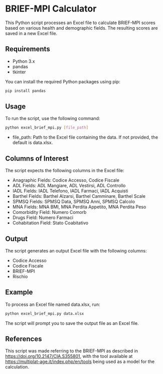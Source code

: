 # BRIEF-MPI Calculator

This Python script processes an Excel file to calculate BRIEF-MPI scores based on various health and demographic fields. The resulting scores are saved in a new Excel file.

## Requirements

- Python 3.x
- pandas
- tkinter

You can install the required Python packages using pip:

```sh
pip install pandas
```

## Usage
To run the script, use the following command:

```sh
python excel_brief_mpi.py [file_path]
```

- file_path: Path to the Excel file containing the data. If not provided, the default is data.xlsx.

## Columns of Interest
The script expects the following columns in the Excel file:

- Anagraphic Fields: Codice Accesso, Codice Fiscale
- ADL Fields: ADL Mangiare, ADL Vestirsi, ADL Controllo
- IADL Fields: IADL Telefono, IADL Farmaci, IADL Acquisti
- Barthel Fields: Barthel Alzarsi, Barthel Camminare, Barthel Scale
- SPMSQ Fields: SPMSQ Data, SPMSQ Anni, SPMSQ Calcolo
- MNA Fields: MNA BMI, MNA Perdita Appetito, MNA Perdita Peso
- Comorbidity Field: Numero Comorb
- Drugs Field: Numero Farmaci
- Cohabitation Field: Stato Coabitativo


## Output
The script generates an output Excel file with the following columns:

- Codice Accesso
- Codice Fiscale
- BRIEF-MPI
- Rischio

## Example
To process an Excel file named data.xlsx, run:

```sh
python excel_brief_mpi.py data.xlsx
```

The script will prompt you to save the output file as an Excel file.

## References
This script was made referring to the BRIEF-MPI as described in https://doi.org/10.2147/CIA.S355801, with the tool available at https://multiplat-age.it/index.php/en/tools being used as a model for the calculation.
